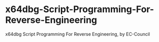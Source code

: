 # x64dbg-Script-Programming-For-Reverse-Engineering
x64dbg Script Programming For Reverse Engineering, by EC-Council
